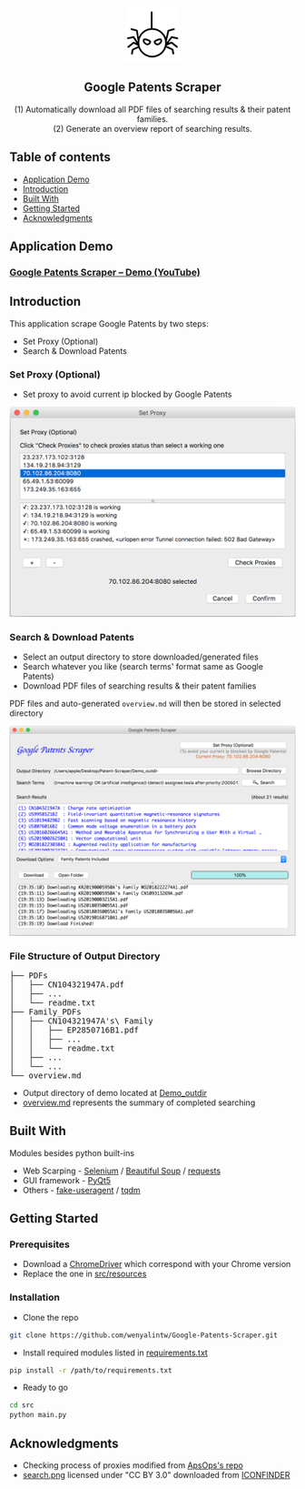 <p align="center">
  <a href=#>
    <img src="resources/spider.png" alt="Spoken-Digit Recognizer" width="96" height="96">
  </a>
  <h2 align="center">Google Patents Scraper</h2>
    <div align="center">
  	(1) Automatically download all PDF files of searching results & their patent families.
  </div>
    <div align="center">
    (2) Generate an overview report of searching results.
  </div>
</p>


## Table of contents
* [Application Demo](#application-demo)
* [Introduction](#introduction)
* [Built With](#built-with)
* [Getting Started](#getting-started)
* [Acknowledgments](#acknowledgments)


## Application Demo
### [Google Patents Scraper – Demo (YouTube)](https://youtu.be/HRl3ChPxbIo)

## Introduction
This application scrape Google Patents by two steps:

* Set Proxy (Optional)
* Search & Download Patents

### Set Proxy (Optional)
* Set proxy to avoid current ip blocked by Google Patents

<p align="center">
    <img src="resources/set_proxy.png" alt="preprocessing" width="600">
</p>


### Search & Download Patents
* Select an output directory to store downloaded/generated files
* Search whatever you like (search terms' format same as Google Patents)
* Download PDF files of searching results & their patent families

PDF files and auto-generated `overview.md` will then be stored in selected directory

<p align="center">
    <img src="resources/search_download.png" alt="preprocessing" width="600">
</p>

### File Structure of Output Directory
<pre>
├── PDFs
│   ├── CN104321947A.pdf
│   ├── ...
│   └── readme.txt
├── Family_PDFs
│   ├── CN104321947A's\ Family
│   │   ├── EP2850716B1.pdf
│   │   ├── ...
│   │   └── readme.txt
│   ├── ...
│   └── ...
└── overview.md
</pre>
* Output directory of demo located at [Demo_outdir](https://github.com/wenyalintw/Google-Patents-Scraper/tree/master/Demo_outdir)
* [overview.md](https://github.com/wenyalintw/Google-Patents-Scraper/blob/master/Demo_outdir/overview.md) represents the summary of completed searching

## Built With
Modules besides python built-ins

 * Web Scarping - [Selenium](https://www.seleniumhq.org/) / [Beautiful Soup](https://www.crummy.com/software/BeautifulSoup/) / [requests](https://2.python-requests.org//en/master/)
 * GUI framework - [PyQt5](https://pypi.org/project/PyQt5/)
 * Others - [fake-useragent](https://github.com/hellysmile/fake-useragent) / [tqdm](https://pypi.org/project/tqdm/)

## Getting Started
### Prerequisites
* Download a [ChromeDriver](https://chromedriver.chromium.org/) which correspond with your Chrome version
* Replace the one in [src/resources](https://github.com/wenyalintw/Google-Patents-Scraper/tree/master/src/resources)

### Installation

* Clone the repo

```sh
git clone https://github.com/wenyalintw/Google-Patents-Scraper.git
```

* Install required modules listed in [requirements.txt](https://github.com/wenyalintw/Google-Patents-Scraper/blob/master/requirements.txt)

```sh
pip install -r /path/to/requirements.txt
```

* Ready to go

```sh
cd src
python main.py
```


## Acknowledgments
- Checking process of proxies modified from [ApsOps's repo](https://github.com/ApsOps/proxy-checker)
- [search.png](https://github.com/wenyalintw/Google-Patents-Scraper/blob/master/src/resources/iconfinder_search_461380.png) licensed under "CC BY 3.0" downloaded from [ICONFINDER](https://www.iconfinder.com/icons/1609653/brain_organs_icon)

